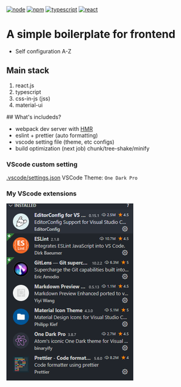 <!--
    Webpack configuration referrence.
    https://typescript-kr.github.io/pages/tutorials/react-&-webpack.html

    eslint + prettier configuration referrence.
    https://www.robertcooper.me/using-eslint-and-prettier-in-a-typescript-project
 -->

[![node][node]][node-url] [![npm][npm]][npm-url] [![typescript][typescript]][typescript-url] [![react][react]][react-url]

# A simple boilerplate for frontend

- Self configuration A-Z

## Main stack

<ol>
  <li>react.js</li>
  <li>typescript</li>
  <li>css-in-js (jss)</li>
  <li>material-ui</li>
</ol>
## What's includeds?

- webpack dev server with [HMR][hmr-url]
- eslint + prettier (auto formatting)
- vscode setting file (theme, etc configs)
- build optimization (next job)
  chunk/tree-shake/minify

### VScode custom setting

[.vscode/settings.json](./docs/vscode_settings.json.md)
VSCode Theme: `One Dark Pro`

### My VScode extensions

![My VScode extensions](docs/extensions_capture.png)

[node]: https://img.shields.io/badge/node-^12.18.3-green
[node-url]: https://nodejs.org/en/
[npm]: https://img.shields.io/badge/npm-^6.14.6-red
[npm-url]: https://npmjs.com/package/npm
[typescript]: https://img.shields.io/badge/typescript-^4.0.2-blue
[typescript-url]: https://www.npmjs.com/package/typescript
[react]: https://img.shields.io/badge/react-^16.13.1-blue
[react-url]: https://www.npmjs.com/package/react
[hmr-url]: https://webpack.js.org/concepts/hot-module-replacement
